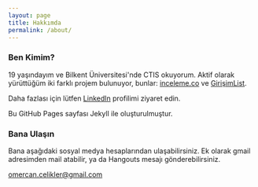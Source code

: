 ```yaml
---
layout: page
title: Hakkımda
permalink: /about/
---
```



### Ben Kimim?

19 yaşındayım ve Bilkent Üniversitesi'nde CTIS okuyorum. Aktif olarak yürüttüğüm iki farklı projem bulunuyor, bunlar: [inceleme.co](http://inceleme.co) ve [GirişimList](http://girisimlist.com).

Daha fazlası için lütfen [LinkedIn](https://www.linkedin.com/in/omercancelikler) profilimi ziyaret edin.

Bu GitHub Pages sayfası Jekyll ile oluşturulmuştur.

### Bana Ulaşın
Bana aşağıdaki sosyal medya hesaplarından ulaşabilirsiniz. Ek olarak gmail adresimden mail atabilir, ya da Hangouts mesajı gönderebilirsiniz.

[omercan.celikler@gmail.com](mailto:omercan.celikler@gmail.com)
